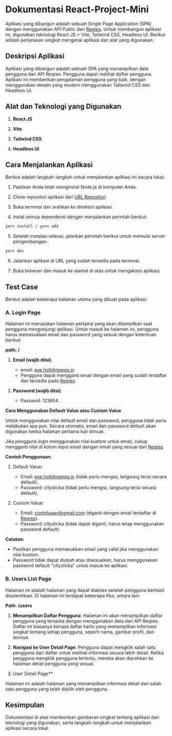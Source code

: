 # Dokumentasi React-Project-Mini

Aplikasi yang dibangun adalah sebuah Single Page Application (SPA) dengan menggunakan API Public dari [Reqres](https://reqres.in/). Untuk membangun aplikasi ini, digunakan teknologi React JS + Vite, Tailwind CSS, Headless UI. Berikut adalah penjelasan singkat mengenai aplikasi dan alat yang digunakan:

## Deskripsi Aplikasi

Aplikasi yang dibangun adalah sebuah SPA yang menampilkan data pengguna dari API Reqres. Pengguna dapat melihat daftar pengguna. Aplikasi ini memberikan pengalaman pengguna yang baik, dengan menggunakan desain yang modern menggunakan Tailwind CSS dan Headless UI.

## Alat dan Teknologi yang Digunakan

1. **React JS**

2. **Vite**

3. **Tailwind CSS**

4. **Headless UI**

## Cara Menjalankan Aplikasi

Berikut adalah langkah-langkah untuk menjalankan aplikasi ini secara lokal:

1. Pastikan Anda telah menginstal Node.js di komputer Anda.

2. Clone repositori aplikasi dari [URL Repositori](https://github.com/dewikuswanti/React-Mini-Project.git)

3. Buka terminal dan arahkan ke direktori aplikasi.

4. Instal semua dependensi dengan menjalankan perintah berikut:

```bash
yarn install / yarn add
```

5. Setelah instalasi selesai, jalankan perintah berikut untuk memulai server pengembangan:

```bash
yarn dev
```

6. Jalankan aplikasi di URL yang sudah tersedia pada terminal.

7. Buka browser dan masuk ke alamat di atas untuk mengakses aplikasi.

## Test Case

Berikut adalah beberapa halaman utama yang dibuat pada aplikasi:

### **A. Login Page**

Halaman ini merupakan halaman pertama yang akan ditampilkan saat pengguna mengunjungi aplikasi. Untuk masuk ke halaman ini, pengguna harus memasukkan email dan password yang sesuai dengan ketentuan berikut:

**path: /**

1. **Email (wajib diisi)**.
   - email: eve.holt@reqres.in 
   - Pengguna dapat mengganti email dengan email yang sudah terdaftar dan tersedia pada [Reqres](https://reqres.in/).

2. **Password (wajib diisi)**.
   - Passwod: 123654
   .

**Cara Menggunakan Default Value atau Custom Value**

Untuk menggunakan nilai default email dan password, pengguna tidak perlu melakukan apa pun. Secara otomatis, email dan password default akan digunakan ketika halaman pertama kali dimuat.

Jika pengguna ingin menggunakan nilai kustom untuk email, cukup mengganti nilai di kolom input email dengan email yang sesuai dari [Reqres](https://reqres.in/).

**Contoh Penggunaan:**
1. Default Value:
   - Email: eve.holt@reqres.in (tidak perlu mengisi, langsung terisi secara default).
   - Password: cityslicka (tidak perlu mengisi, langsung terisi secara default).

2. Custom Value:
   - Email: contohuser@gmail.com (diganti dengan email terdaftar di [Reqres](https://reqres.in/)).
   - Password: cityslicka (tidak dapat diganti, harus tetap menggunakan password default).

**Catatan:**
- Pastikan pengguna memasukkan email yang valid jika menggunakan nilai kustom.
- Password tidak dapat diubah atau disesuaikan, harus menggunakan password default "cityslicka" untuk masuk ke aplikasi.

### **B. Users List Page**

Halaman ini adalah halaman yang dapat diakses setelah pengguna berhasil diautentikasi. Di halaman ini terdapat beberapa fitur, antara lain:

**Path: /users**

1. **Menampilkan Daftar Pengguna**: Halaman ini akan menampilkan daftar pengguna yang tersedia dengan menggunakan data dari API Reqres. Daftar ini biasanya berupa daftar kartu yang menampilkan informasi singkat tentang setiap pengguna, seperti nama, gambar profil, dan lainnya.

2. **Navigasi ke User Detail Page**: Pengguna dapat mengklik salah satu pengguna dari daftar untuk melihat informasi secara lebih detail. Ketika pengguna mengklik pengguna tertentu, mereka akan diarahkan ke halaman detail pengguna yang sesuai.

3. User Detail Page**

Halaman ini adalah halaman yang menampilkan informasi detail dari salah satu pengguna yang telah dipilih oleh pengguna.


## Kesimpulan

Dokumentasi di atas memberikan gambaran singkat tentang aplikasi dan teknologi yang digunakan, serta langkah-langkah untuk menjalankan aplikasi secara lokal.